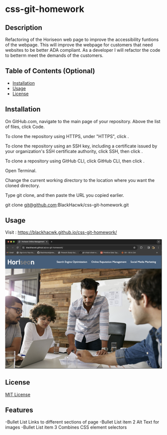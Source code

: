 # css-git-homework

## Description

Refactoring of the Horiseon web page to improve the accessibility funtions of the webpage.  This will improve the webpage for customers that need websites to be better ADA compliant.  As a developer I will refactor the code to betterm meet the demands of the customers.

## Table of Contents (Optional)

- [Installation](#installation)
- [Usage](#usage)
- [License](#license)

## Installation
On GitHub.com, navigate to the main page of your repository.
Above the list of files, click  Code.

To clone the repository using HTTPS, under "HTTPS", click .

To clone the repository using an SSH key, including a certificate issued by your organization's SSH certificate authority, click SSH, then click .

To clone a repository using GitHub CLI, click GitHub CLI, then click .

Open Terminal.

Change the current working directory to the location where you want the cloned directory.

Type git clone, and then paste the URL you copied earlier.

git clone git@github.com:BlackHacwk/css-git-homework.git

## Usage

Visit : https://blackhacwk.github.io/css-git-homework/ 


![Screenshot of the page](/assets/images/HoriseionWebPage.png)

## License
[MIT License](/LICENSE)

## Features
-Bullet List
Links to different sections of page
-Bullet List item 2
Alt Text for images
-Bullet List item 3 
Combines CSS element selectors 

